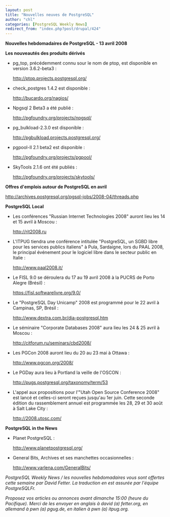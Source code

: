 ```yaml
---
layout: post
title: "Nouvelles neuves de PostgreSQL"
author: "chl"
categories: [PostgreSQL Weekly News]
redirect_from: "index.php?post/drupal/424"
---
```



<p><strong>Nouvelles hebdomadaires de PostgreSQL - 13 avril 2008</strong></p>

<p><strong>Les nouveautés des produits dérivés</strong></p>

<ul>

<li>pg_top, précédemment connu sour le nom de ptop, est disponible en version 3.6.2-beta3&nbsp;:

<a target="_blank" href="http://ptop.projects.postgresql.org/">http://ptop.projects.postgresql.org/</a></li>

<li>check_postgres 1.4.2 est disponible&nbsp;:

<a target="_blank" href="http://bucardo.org/nagios/">http://bucardo.org/nagios/</a></li>

<li>Npgsql 2 Beta3 a été publié&nbsp;:

<a target="_blank" href="http://pgfoundry.org/projects/npgsql/">http://pgfoundry.org/projects/npgsql/</a></li>

<li>pg_bulkload-2.3.0 est disponible&nbsp;:

<a target="_blank" href="http://pgbulkload.projects.postgresql.org/">http://pgbulkload.projects.postgresql.org/</a></li>

<li>pgpool-II 2.1 beta2 est disponible&nbsp;:

<a target="_blank" href="http://pgfoundry.org/projects/pgpool/">http://pgfoundry.org/projects/pgpool/</a></li>

<li>SkyTools 2.1.6 ont été publiés&nbsp;:

<a target="_blank" href="http://pgfoundry.org/projects/skytools/">http://pgfoundry.org/projects/skytools/</a></li>

</ul>

<!--more-->


<!--break-->

<p><strong>Offres d'emplois autour de PostgreSQL en avril</strong></p>

<p><a target="_blank" href="http://archives.postgresql.org/pgsql-jobs/2008-04/threads.php">http://archives.postgresql.org/pgsql-jobs/2008-04/threads.php</a></p>

<p><strong>PostgreSQL Local</strong></p>

<ul>

<li>Les conférences "Russian Internet Technologies 2008" auront lieu les 14 et 15 avril à Moscou&nbsp;:

<a target="_blank" href="http://rit2008.ru">http://rit2008.ru</a></li>

<li>L'ITPUG tiendra une conférence intitulée "PostgreSQL, un SGBD libre pour les services publics italiens" à Pula, Sardaigne, lors du PAAL 2008, le principal événement pour le logiciel libre dans le secteur public en Italie&nbsp;:

<a target="_blank" href="http://www.paal2008.it/">http://www.paal2008.it/</a></li>

<li>Le FISL 9.0 se déroulera du 17 au 19 avril 2008 à la PUCRS de Porto Alegre (Brésil)&nbsp;:

<a target="_blank" href="https://fisl.softwarelivre.org/9.0/">https://fisl.softwarelivre.org/9.0/</a></li>

<li>Le "PostgreSQL Day Unicamp" 2008 est programmé pour le 22 avril à Campinas, SP, Brésil&nbsp;:

<a target="_blank" href="http://www.dextra.com.br/dia-postgresql.htm">http://www.dextra.com.br/dia-postgresql.htm</a></li>

<li>Le séminaire "Corporate Databases 2008" aura lieu les 24 &amp; 25 avril à Moscou&nbsp;:

<a target="_blank" href="http://citforum.ru/seminars/cbd2008/">http://citforum.ru/seminars/cbd2008/</a></li>

<li>Les PGCon 2008 auront lieu du 20 au 23 mai à Ottawa&nbsp;:

<a target="_blank" href="http://www.pgcon.org/2008/">http://www.pgcon.org/2008/</a></li>

<li>Le PGDay aura lieu à Portland la veille de l'OSCON&nbsp;:

<a target="_blank" href="http://pugs.postgresql.org/taxonomy/term/53">http://pugs.postgresql.org/taxonomy/term/53</a></li>

<li>L'appel aux propositions pour l'"Utah Open Source Conference 2008" est lancé et celles-ci seront reçues jusqu'au 1er juin. Cette seconde édition du rassemblement annuel est programmée les 28, 29 et 30 août à Salt Lake City&nbsp;:

<a target="_blank" href="http://2008.utosc.com/">http://2008.utosc.com/</a></li>

</ul>

<p><strong>PostgreSQL in the News</strong></p>

<ul>

<li>Planet PostgreSQL&nbsp;:

<a target="_blank" href="http://www.planetpostgresql.org/">http://www.planetpostgresql.org/</a></li>

<li>General Bits, Archives et ses manchettes occasionnelles&nbsp;:

<a target="_blank" href="http://www.varlena.com/GeneralBits/">http://www.varlena.com/GeneralBits/</a></li>

</ul>

<p><em>PostgreSQL Weekly News / les nouvelles hebdomadaires vous sont offertes cette semaine par David Fetter. La traduction en est assurée par l'équipe PostgreSQLFr.</em></p>

<p><em>Proposez vos articles ou annonces avant dimanche 15:00 (heure du Pacifique). Merci de les envoyer en anglais à david (a) fetter.org, en allemand à pwn (a) pgug.de, en italien à pwn (a) itpug.org.</em></p>